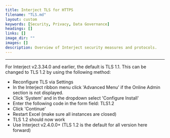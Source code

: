 ```yaml
---
title: Interject TLS for HTTPS
filename: "TLS.md"
layout: custom
keywords: [Security, Privacy, Data Governance]
headings: []
links: []
image_dir: ""
images: []
description: Overview of Interject security measures and protocols.
---
```

* * *

For Interject v2.3.34.0 and earlier, the default is TLS 1.1. This can be changed to TLS 1.2 by using the following method:

- Reconfigure TLS via Settings
 - In the Interject ribbon menu click 'Advanced Menu' if the Online Admin section is not displayed.
 - Click 'System' and in the dropdown select 'Configure Install'
 - Enter the following code in the form field: TLS1.2
 - Click 'Continue'
 - Restart Excel (make sure all instances are closed)
 - TLS 1.2 should now work
- Use Interject v2.4.0.0+ (TLS 1.2 is the default for all version here forward)